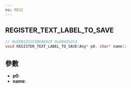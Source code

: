 ```yaml
---
ns: MISC
---
```

## REGISTER_TEXT_LABEL_TO_SAVE

```c
// 0xEDB1232C5BEAE62F 0x284352C4
void REGISTER_TEXT_LABEL_TO_SAVE(Any* p0, char* name);
```


## 參數
* **p0**: 
* **name**: 

